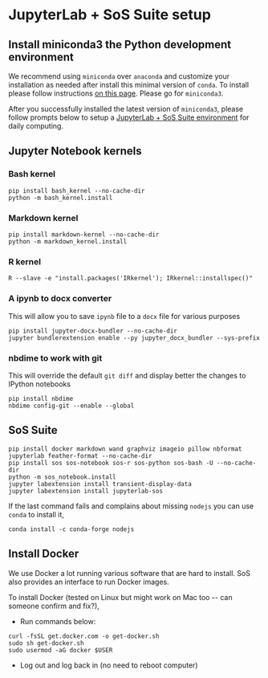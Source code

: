 # JupyterLab + SoS Suite setup

## Install miniconda3 the Python development environment

We recommend using `miniconda` over `anaconda` and customize your installation as needed after install this minimal version of `conda`. 
To install please follow instructions [on this page](https://docs.conda.io/en/latest/miniconda.html). Please go for `miniconda3`.

After you successfully installed the latest version of `miniconda3`, please follow prompts below to setup
a [JupyterLab + SoS Suite environment](https://doi.org/10.1371/journal.pcbi.1006843) for daily computing.

## Jupyter Notebook kernels

### Bash kernel

```
pip install bash_kernel --no-cache-dir
python -m bash_kernel.install
```

### Markdown kernel

```
pip install markdown-kernel --no-cache-dir
python -m markdown_kernel.install 
```

### R kernel

```
R --slave -e "install.packages('IRkernel'); IRkernel::installspec()"
```

### A ipynb to docx converter

This will allow you to save `ipynb` file to a `docx` file for various purposes
```
pip install jupyter-docx-bundler --no-cache-dir
jupyter bundlerextension enable --py jupyter_docx_bundler --sys-prefix
```

### nbdime to work with git

This will override the default `git diff` and display better the changes to IPython notebooks
```
pip install nbdime
nbdime config-git --enable --global
```

## SoS Suite

```
pip install docker markdown wand graphviz imageio pillow nbformat jupyterlab feather-format --no-cache-dir
pip install sos sos-notebook sos-r sos-python sos-bash -U --no-cache-dir
python -m sos_notebook.install
jupyter labextension install transient-display-data
jupyter labextension install jupyterlab-sos
```

If the last command fails and complains about missing `nodejs` you can use `conda` to install it,

```
conda install -c conda-forge nodejs
```

## Install Docker

We use Docker a lot running various software that are hard to install. SoS also provides an interface to run Docker images. 

To install Docker (tested on Linux but might work on Mac too -- can someone confirm and fix?),

- Run commands below:

```
curl -fsSL get.docker.com -o get-docker.sh
sudo sh get-docker.sh
sudo usermod -aG docker $USER
```

- Log out and log back in (no need to reboot computer)